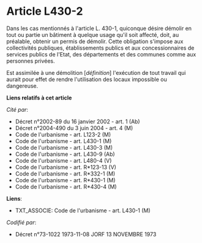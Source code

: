 # Article L430-2

Dans les cas mentionnés à l'article L. 430-1, quiconque désire démolir en tout ou partie un bâtiment à quelque usage qu'il
soit affecté, doit, au préalable, obtenir un permis de démolir. Cette obligation s'impose aux collectivités publiques,
établissements publics et aux concessionnaires de services publics de l'Etat, des départements et des communes comme aux
personnes privées.

Est assimilée à une démolition [*définition*] l'exécution de tout travail qui aurait pour effet de rendre l'utilisation des
locaux impossible ou dangereuse.

**Liens relatifs à cet article**

_Cité par_:

  - Décret n°2002-89 du 16 janvier 2002 - art. 1 (Ab)
  - Décret n°2004-490 du 3 juin 2004 - art. 4 (M)
  - Code de l'urbanisme - art. L123-2 (M)
  - Code de l'urbanisme - art. L430-1 (M)
  - Code de l'urbanisme - art. L430-3 (M)
  - Code de l'urbanisme - art. L430-9 (Ab)
  - Code de l'urbanisme - art. L480-4 (V)
  - Code de l'urbanisme - art. R*123-13 (V)
  - Code de l'urbanisme - art. R*332-1 (M)
  - Code de l'urbanisme - art. R*430-1 (M)
  - Code de l'urbanisme - art. R*430-4 (M)

**Liens**:

  - TXT_ASSOCIE: Code de l'urbanisme - art. L430-1 (M)

_Codifié par_:

  - Décret n°73-1022 1973-11-08 JORF 13 NOVEMBRE 1973
